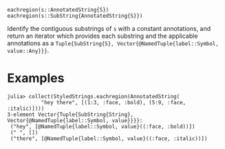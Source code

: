 ```
eachregion(s::AnnotatedString{S})
eachregion(s::SubString{AnnotatedString{S}})
```

Identify the contiguous substrings of `s` with a constant annotations, and return an iterator which provides each substring and the applicable annotations as a `Tuple{SubString{S}, Vector{@NamedTuple{label::Symbol, value::Any}}}`.

# Examples

```jldoctest
julia> collect(StyledStrings.eachregion(AnnotatedString(
           "hey there", [(1:3, :face, :bold), (5:9, :face, :italic)])))
3-element Vector{Tuple{SubString{String}, Vector{@NamedTuple{label::Symbol, value}}}}:
 ("hey", [@NamedTuple{label::Symbol, value}((:face, :bold))])
 (" ", [])
 ("there", [@NamedTuple{label::Symbol, value}((:face, :italic))])
```
